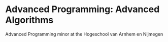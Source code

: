 # Advanced Programming: Advanced Algorithms

Advanced Programming minor at the Hogeschool van Arnhem en Nijmegen
